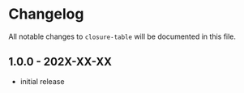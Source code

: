 # Changelog

All notable changes to `closure-table` will be documented in this file.

## 1.0.0 - 202X-XX-XX

- initial release
